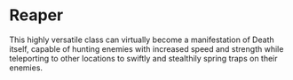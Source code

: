 # Reaper

This highly versatile class can virtually become a manifestation of Death itself, capable of hunting enemies with increased speed and strength while teleporting to other locations to swiftly and stealthily spring traps on their enemies.